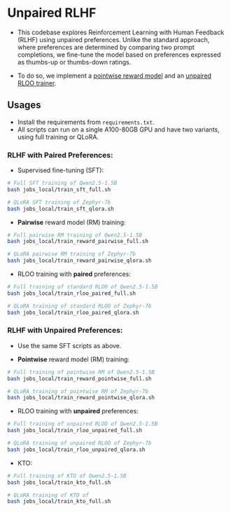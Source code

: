# Unpaired RLHF
* This codebase explores Reinforcement Learning with Human Feedback (RLHF) using unpaired preferences. 
Unlike the standard approach, where preferences are determined by comparing two prompt completions, 
we fine-tune the model based on preferences expressed as thumbs-up or thumbs-down ratings.

* To do so, we implement a [pointwise reward model](pointwise_reward_model.py) and an [unpaired RLOO trainer](unpaired_rlhf/trainer/unpaired_rloo_trainer.py). 

## Usages
* Install the requirements from `requirements.txt`. 
* All scripts can run on a single A100-80GB GPU and have two variants, using full training or QLoRA. 

### RLHF with Paired Preferences: 
* Supervised fine-tuning (SFT):
```bash
# Full SFT training of Qwen2.5-1.5B
bash jobs_local/train_sft_full.sh

# QLoRA SFT training of Zephyr-7b
bash jobs_local/train_sft_qlora.sh
```

* **Pairwise** reward model (RM) training: 
```bash
# Full pairwise RM training of Qwen2.5-1.5B
bash jobs_local/train_reward_pairwise_full.sh

# QLoRA pairwise RM training of Zephyr-7b
bash jobs_local/train_reward_pairwise_qlora.sh
```

* RLOO training with **paired** preferences: 
```bash
# Full training of standard RLOO of Qwen2.5-1.5B
bash jobs_local/train_rloo_paired_full.sh

# QLoRA training of standard RLOO of Zephyr-7b
bash jobs_local/train_rloo_paired_qlora.sh
```

### RLHF with Unpaired Preferences:
* Use the same SFT scripts as above.

* **Pointwise** reward model (RM) training: 
```bash
# Full training of pointwise RM of Qwen2.5-1.5B
bash jobs_local/train_reward_pointwise_full.sh

# QLoRA training of pointwise RM of Zephyr-7b
bash jobs_local/train_reward_pointwise_qlora.sh
```

* RLOO training with **unpaired** preferences: 
```bash
# Full training of unpaired RLOO of Qwen2.5-1.5B
bash jobs_local/train_rloo_unpaired_full.sh

# QLoRA training of unpaired RLOO of Zephyr-7b
bash jobs_local/train_rloo_unpaired_qlora.sh
```

* KTO:
```bash
# Full training of KTO of Qwen2.5-1.5B
bash jobs_local/train_kto_full.sh

# QLoRA training of KTO of 
bash jobs_local/train_kto_full.sh
```
